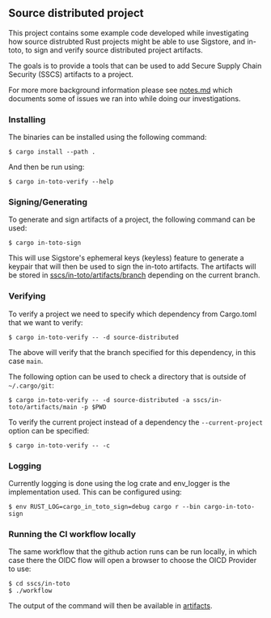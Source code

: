 ## Source distributed project
This project contains some example code developed while investigating how
source distrubted Rust projects might be able to use Sigstore, and in-toto, to
sign and verify source distributed project artifacts.

The goals is to provide a tools that can be used to add Secure Supply Chain
Security (SSCS) artifacts to a project.

For more more background information please see [notes.md](./notes.md) which
documents some of issues we ran into while doing our investigations.

### Installing
The binaries can be installed using the following command:
```console
$ cargo install --path .
```
And then be run using:
```console
$ cargo in-toto-verify --help
```

### Signing/Generating
To generate and sign artifacts of a project, the following command can be used:
```console
$ cargo in-toto-sign
```
This will use Sigstore's ephemeral keys (keyless) feature to generate a keypair
that will then be used to sign the in-toto artifacts. The artifacts will be
stored in [sscs/in-toto/artifacts/branch](./sscs/in-toto/artifacts) depending
on the current branch.

### Verifying
To verify a project we need to specify which dependency from Cargo.toml that
we want to verify:
```console
$ cargo in-toto-verify -- -d source-distributed
```
The above will verify that the branch specified for this dependency, in this
case `main`.

The following option can be used to check a directory that is outside of
`~/.cargo/git`:
```console
$ cargo in-toto-verify -- -d source-distributed -a sscs/in-toto/artifacts/main -p $PWD
```

To verify the current project instead of a dependency the `--current-project`
option can be specified:
```console
$ cargo in-toto-verify -- -c
```

### Logging
Currently logging is done using the log crate and env_logger is the
implementation used. This can be configured using:
```console
$ env RUST_LOG=cargo_in_toto_sign=debug cargo r --bin cargo-in-toto-sign
```

### Running the CI workflow locally
The same workflow that the github action runs can be run locally, in which case
there the OIDC flow will open a browser to choose the OICD Provider to use:
```console
$ cd sscs/in-toto
$ ./workflow
```
The output of the command will then be available in
[artifacts](./sscs/in-toto/artifacts).
